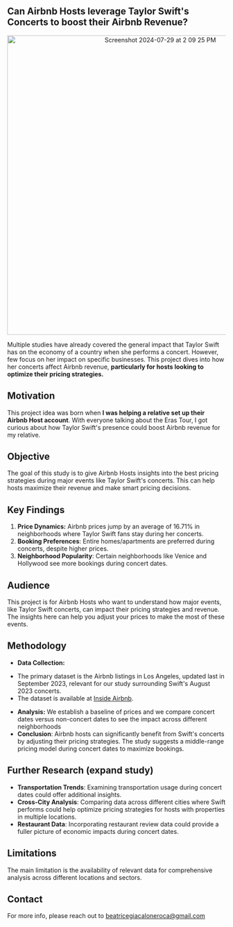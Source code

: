## Can Airbnb Hosts leverage Taylor Swift's Concerts to boost their Airbnb Revenue?

<div align="center">
  <img width="690" alt="Screenshot 2024-07-29 at 2 09 25 PM" src="https://github.com/user-attachments/assets/e5faf5a6-6969-43d4-9b9e-4cc99187ac61">
</div>


Multiple studies have already covered the general impact that Taylor Swift has on the economy of a country when she performs a concert. 
However, few focus on her impact on specific businesses. 
This project dives into how her concerts affect Airbnb revenue, **particularly for hosts looking to optimize their pricing strategies.**

## Motivation

This project idea was born when **I was helping a relative set up their Airbnb Host account**. With everyone talking about the Eras Tour, I got curious about how Taylor Swift's presence could boost Airbnb revenue for my relative.

## Objective

The goal of this study is to give Airbnb Hosts insights into the best pricing strategies during major events like Taylor Swift's concerts. This can help hosts maximize their revenue and make smart pricing decisions.

## Key Findings

1. **Price Dynamics:** Airbnb prices jump by an average of 16.71% in neighborhoods where Taylor Swift fans stay during her concerts.
2. **Booking Preferences**: Entire homes/apartments are preferred during concerts, despite higher prices.
3. **Neighborhood Popularity**: Certain neighborhoods like Venice and Hollywood see more bookings during concert dates.


## Audience

This project is for Airbnb Hosts who want to understand how major events, like Taylor Swift concerts, can impact their pricing strategies and revenue. The insights here can help you adjust your prices to make the most of these events.

## Methodology

- **Data Collection:**
* The primary dataset is the Airbnb listings in Los Angeles, updated last in September 2023, relevant for our study surrounding Swift's August 2023 concerts.
*  The dataset is available at [Inside Airbnb](http://insideairbnb.com/get-the-data/).
- **Analysis:** We establish a baseline of prices and we compare concert dates versus non-concert dates to see the impact across different neighborhoods
- **Conclusion**: Airbnb hosts can significantly benefit from Swift's concerts by adjusting their pricing strategies. The study suggests a middle-range pricing model during concert dates to maximize bookings.

## Further Research (expand study)
- **Transportation Trends**: Examining transportation usage during concert dates could offer additional insights.
- **Cross-City Analysis**: Comparing data across different cities where Swift performs could help optimize pricing strategies for hosts with properties in multiple locations.
- **Restaurant Data**: Incorporating restaurant review data could provide a fuller picture of economic impacts during concert dates.

## Limitations
The main limitation is the availability of relevant data for comprehensive analysis across different locations and sectors.

## Contact
For more info, please reach out to beatricegiacaloneroca@gmail.com
